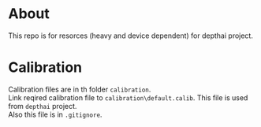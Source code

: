 # About
This repo is for resorces (heavy and device dependent) for depthai project.  

# Calibration
Calibration files are in th folder `calibration`.  
Link reqired calibration file to `calibration\default.calib`. This file is used from `depthai` project.  
Also this file is in `.gitignore`.  

